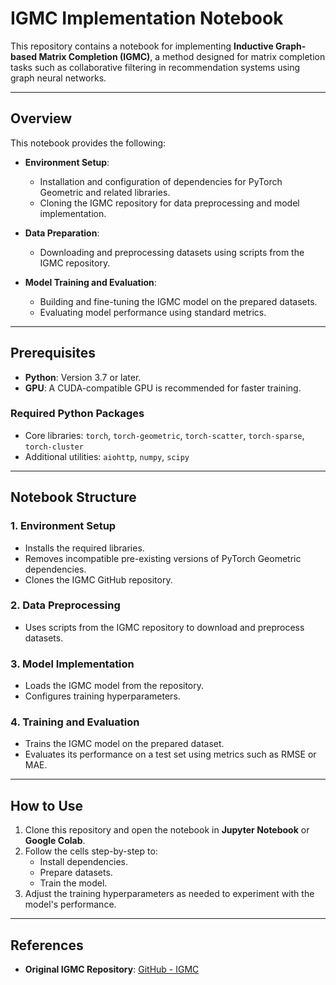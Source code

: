 # IGMC Implementation Notebook

This repository contains a notebook for implementing **Inductive Graph-based Matrix Completion (IGMC)**, a method designed for matrix completion tasks such as collaborative filtering in recommendation systems using graph neural networks.

---

## **Overview**

This notebook provides the following:

- **Environment Setup**:  
  - Installation and configuration of dependencies for PyTorch Geometric and related libraries.  
  - Cloning the IGMC repository for data preprocessing and model implementation.  

- **Data Preparation**:  
  - Downloading and preprocessing datasets using scripts from the IGMC repository.  

- **Model Training and Evaluation**:  
  - Building and fine-tuning the IGMC model on the prepared datasets.  
  - Evaluating model performance using standard metrics.  

---

## **Prerequisites**

- **Python**: Version 3.7 or later.  
- **GPU**: A CUDA-compatible GPU is recommended for faster training.  

### **Required Python Packages**
- Core libraries: `torch`, `torch-geometric`, `torch-scatter`, `torch-sparse`, `torch-cluster`
- Additional utilities: `aiohttp`, `numpy`, `scipy`

---

## **Notebook Structure**

### **1. Environment Setup**
- Installs the required libraries.  
- Removes incompatible pre-existing versions of PyTorch Geometric dependencies.  
- Clones the IGMC GitHub repository.  

### **2. Data Preprocessing**
- Uses scripts from the IGMC repository to download and preprocess datasets.  

### **3. Model Implementation**
- Loads the IGMC model from the repository.  
- Configures training hyperparameters.  

### **4. Training and Evaluation**
- Trains the IGMC model on the prepared dataset.  
- Evaluates its performance on a test set using metrics such as RMSE or MAE.  

---

## **How to Use**

1. Clone this repository and open the notebook in **Jupyter Notebook** or **Google Colab**.  
2. Follow the cells step-by-step to:
   - Install dependencies.
   - Prepare datasets.
   - Train the model.  
3. Adjust the training hyperparameters as needed to experiment with the model's performance.

---

## **References**

- **Original IGMC Repository**: [GitHub - IGMC](https://github.com)
